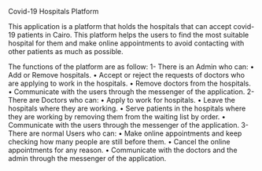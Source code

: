 Covid-19 Hospitals Platform

This application is a platform that holds the hospitals that can accept covid-19 patients in Cairo. This platform helps the users to find the most suitable hospital for them and make online appointments to avoid contacting with other patients as much as possible.

The functions of the platform are as follow: 
1-	There is an Admin who can:
•	Add or Remove hospitals.
•	Accept or reject the requests of doctors who are applying to work in the hospitals.
•	Remove doctors from the hospitals.
•	Communicate with the users through the messenger of the application.
2-	There are Doctors who can:
•	Apply to work for hospitals.
•	Leave the hospitals where they are working.
•	Serve patients in the hospitals where they are working by removing them from the waiting list by order.
•	Communicate with the users through the messenger of the application.
3-	There are normal Users who can:
•	Make online appointments and keep checking how many people are still before them.
•	Cancel the online appointments for any reason.
•	Communicate with the doctors and the admin through the messenger of the application.
